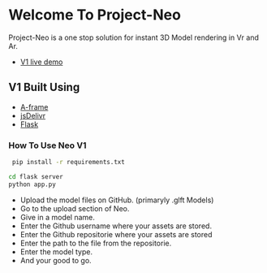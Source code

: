 # Welcome To Project-Neo

Project-Neo is a one stop solution for instant 3D Model rendering in Vr and Ar.

- [V1 live demo](https://neov1.herokuapp.com/)

## V1 Built Using



- [A-frame](https://aframe.io)
- [jsDelivr](https://www.jsdelivr.com)
- [Flask](https://flask.palletsprojects.com)

### How To Use Neo V1


```bash
 pip install -r requirements.txt 
 ```
 
 ```bash
 cd flask server
 python app.py
 ```

- Upload the model files on GitHub. (primaryly .glft Models)
- Go to the upload section of Neo.
- Give in a model name.
- Enter the Github username where your assets are stored.
- Enter the Github repositorie where your assets are stored
- Enter the path to the file from the repositorie.
- Enter the model type.
- And your good to go.
